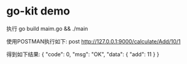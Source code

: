 # go-kit demo
执行 go build maim.go && ./main

使用POSTMAN执行如下:
post http://127.0.0.1:9000/calculate/Add/10/1

得到如下结果:
{
     "code": 0,
     "msg": "OK",
     "data": {
          "add": 11
     }
}
